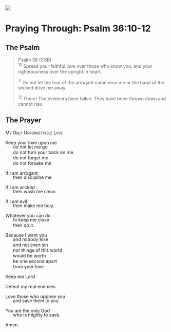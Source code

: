 <img class="intro-right" src="/images/art-paris-psalter.jpg">

<style>
  li {list-style-type: none;}
  p + ul {
    margin-top: -18px;
}
</style>

# Praying Through: Psalm 36:10-12

## The Psalm

>Psalm 36 (CSB)  
><sup>10</sup> Spread your faithful love over those who know you, and your righteousness over the upright in heart. 
>
><sup>11</sup> Do not let the foot of the arrogant come near me or the hand of the wicked drive me away. 
>
><sup>12</sup> There! The evildoers have fallen. They have been thrown down and cannot rise.

## The Prayer

<div style="font-variant: small-caps;">
My Only Unforgettable Love
</div>

Keep your love upon me
* do not let me go
* do not turn your back on me
* do not forget me
* do not forsake me

If I am arrogant
* then discipline me

If I am wicked
* then wash me clean

If I am evil
* then make me holy.

Whatever you can do
* to keep me close
* then do it.

Because I want you
* and nobody else
* and not even sin
* nor things of this world
* would be worth
* be one second apart
* from your love.

Keep me Lord

Defeat my real enemies

Love those who oppose you
* and save them to you.

You are the only God
* who is mighty to save.

Amen.
